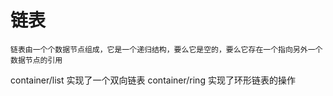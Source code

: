 # 链表
    链表由一个个数据节点组成，它是一个递归结构，要么它是空的，要么它存在一个指向另外一个数据节点的引用

container/list 实现了一个双向链表
container/ring 实现了环形链表的操作